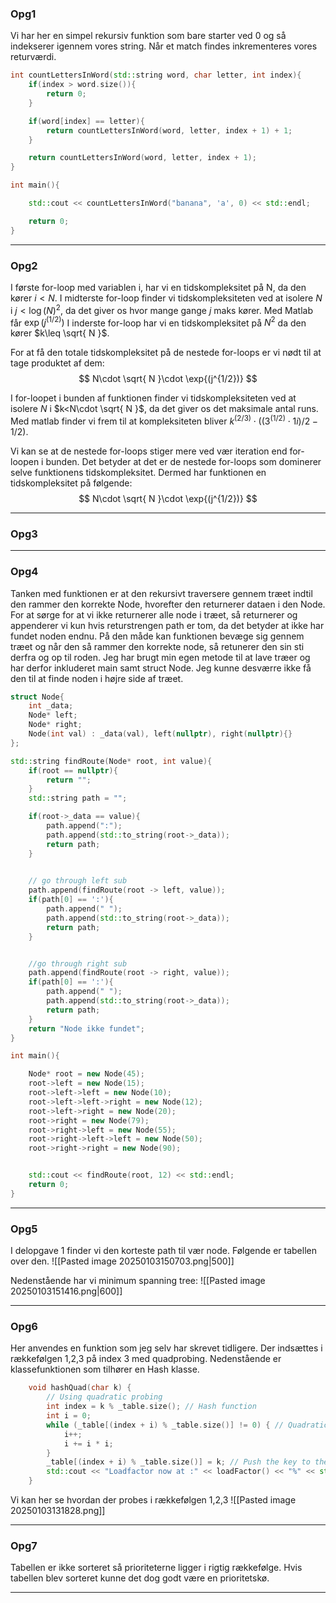 ### Opg1
Vi har her en simpel rekursiv funktion som bare starter ved 0 og så indekserer igennem vores string. Når et match findes inkrementeres vores returværdi.
```cpp
int countLettersInWord(std::string word, char letter, int index){
    if(index > word.size()){
        return 0;
    }

    if(word[index] == letter){
        return countLettersInWord(word, letter, index + 1) + 1;
    }

    return countLettersInWord(word, letter, index + 1);
}

int main(){

    std::cout << countLettersInWord("banana", 'a', 0) << std::endl;

    return 0;
}
```

---
### Opg2
I første for-loop med variablen i, har vi en tidskompleksitet på N, da den kører $i<N$.
I midterste for-loop finder vi tidskompleksiteten ved at isolere $N$ i $j<\log(N)^2$, da det giver os hvor mange gange $j$ maks kører. Med Matlab får $\exp{(j^{(1/2)})}$ 
I inderste for-loop har vi en tidskompleksitet på $N^2$ da den kører $k\leq \sqrt{ N }$.

For at få den totale tidskompleksitet på de nestede for-loops er vi nødt til at tage produktet af dem:
$$
N\cdot \sqrt{ N }\cdot \exp{(j^{1/2})}
$$

I for-loopet i bunden af funktionen finder vi tidskompleksiteten ved at isolere $N$ i $k<N\cdot \sqrt{ N }$, da det giver os det maksimale antal runs. Med matlab finder vi frem til at kompleksiteten bliver $k^{(2/3)}\cdot((3^{(1/2)}\cdot1i)/2 - 1/2)$.

Vi kan se at de nestede for-loops stiger mere ved vær iteration end for-loopen i bunden. Det betyder at det er de nestede for-loops som dominerer selve funktionens tidskompleksitet. Dermed har funktionen en tidskompleksitet på følgende:
$$
N\cdot \sqrt{ N }\cdot \exp{(j^{1/2})}
$$


---
### Opg3


---
### Opg4
Tanken med funktionen er at den rekursivt traversere gennem træet indtil den rammer den korrekte Node, hvorefter den returnerer dataen i den Node. For at sørge for at vi ikke returnerer alle node i træet, så returnerer og appenderer vi kun hvis returstrengen path er tom, da det betyder at ikke har fundet noden endnu. På den måde kan funktionen bevæge sig gennem træet og når den så rammer den korrekte node, så retunerer den sin sti derfra og op til roden.
Jeg har brugt min egen metode til at lave træer og har derfor inkluderet main samt struct Node. Jeg kunne desværre ikke få den til at finde noden i højre side af træet.

```cpp
struct Node{
    int _data;
    Node* left;
    Node* right;
    Node(int val) : _data(val), left(nullptr), right(nullptr){}
};

std::string findRoute(Node* root, int value){
    if(root == nullptr){
        return "";
    }
    std::string path = "";

    if(root->_data == value){
        path.append(":");
        path.append(std::to_string(root->_data));
        return path;
    }

    
    // go through left sub
    path.append(findRoute(root -> left, value));
    if(path[0] == ':'){
        path.append(" ");
        path.append(std::to_string(root->_data));
        return path;
    }


    //go through right sub
    path.append(findRoute(root -> right, value));
    if(path[0] == ':'){
        path.append(" ");
        path.append(std::to_string(root->_data));
        return path;
    }
    return "Node ikke fundet";
}

int main(){

    Node* root = new Node(45);
    root->left = new Node(15);
    root->left->left = new Node(10);
    root->left->left->right = new Node(12);
    root->left->right = new Node(20);
    root->right = new Node(79);
    root->right->left = new Node(55);
    root->right->left->left = new Node(50);
    root->right->right = new Node(90);


    std::cout << findRoute(root, 12) << std::endl;
    return 0;
}
```


---
### Opg5

I delopgave 1 finder vi den korteste path til vær node. Følgende er tabellen over den.
![[Pasted image 20250103150703.png|500]]

Nedenstående har vi minimum spanning tree:
![[Pasted image 20250103151416.png|600]]

---
### Opg6
Her anvendes en funktion som jeg selv har skrevet tidligere. Der indsættes i rækkefølgen 1,2,3 på index 3 med quadprobing.
Nedenstående er klassefunktionen som tilhører en Hash klasse.
```cpp
    void hashQuad(char k) {
        // Using quadratic probing
        int index = k % _table.size(); // Hash function
        int i = 0;
        while (_table[(index + i) % _table.size()] != 0) { // Quadratic probing
            i++;
            i += i * i;
        }
        _table[(index + i) % _table.size()] = k; // Push the key to the table
        std::cout << "Loadfactor now at :" << loadFactor() << "%" << std::endl;
    }
```

Vi kan her se hvordan der probes i rækkefølgen 1,2,3
![[Pasted image 20250103131828.png]]

---
### Opg7

Tabellen er ikke sorteret så prioriteterne ligger i rigtig rækkefølge. Hvis tabellen blev sorteret kunne det dog godt være en prioritetskø. 

---